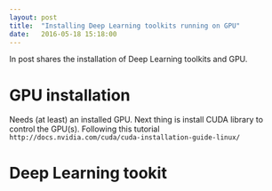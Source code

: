 ```yaml
---
layout: post
title:  "Installing Deep Learning toolkits running on GPU"
date:   2016-05-18 15:18:00
---
```


In post shares the installation of Deep Learning toolkits and GPU.

# GPU installation
Needs (at least) an installed GPU. Next thing is install CUDA library to control the GPU(s). Following this tutorial `http://docs.nvidia.com/cuda/cuda-installation-guide-linux/`

# Deep Learning tookit
